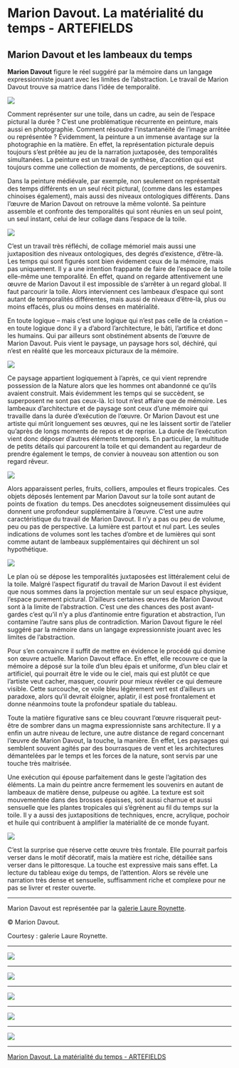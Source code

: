 # Marion Davout. La matérialité du temps - ARTEFIELDS
## Marion Davout et les lambeaux du temps

**Marion Davout** figure le réel suggéré par la mémoire dans un langage expressionniste jouant avec les limites de l’abstraction. Le travail de Marion Davout trouve sa matrice dans l’idée de temporalité.

![](Marion%20Davout.%20La%20mate%CC%81rialite%CC%81%20du%20temps%20-%20ARTEFIELDS/marion-davout-artiste-peintre-art-contemporain-galerie-laure-roynette-paris-art-figuratif.900.jpg)

Comment représenter sur une toile, dans un cadre, au sein de l’espace pictural la durée ? C’est une problématique récurrente en peinture, mais aussi en photographie. Comment résoudre l’instantanéité de l’image arrêtée ou représentée ? Évidemment, la peinture a un immense avantage sur la photographie en la matière. En effet, la représentation picturale depuis toujours s’est prêtée au jeu de la narration juxtaposée, des temporalités simultanées. La peinture est un travail de synthèse, d’accrétion qui est toujours comme une collection de moments, de perceptions, de souvenirs.

Dans la peinture médiévale, par exemple, non seulement on représentait des temps différents en un seul récit pictural, (comme dans les estampes chinoises également), mais aussi des niveaux ontologiques différents. Dans l’œuvre de Marion Davout on retrouve la même volonté. Sa peinture assemble et confronte des temporalités qui sont réunies en un seul point, un seul instant, celui de leur collage dans l’espace de la toile.

![](Marion%20Davout.%20La%20mate%CC%81rialite%CC%81%20du%20temps%20-%20ARTEFIELDS/marion-davout-artiste-peintre-art-contemporain-galerie-laure-roynette-paris-art-figuratif.901.jpg)

C’est un travail très réfléchi, de collage mémoriel mais aussi une juxtaposition des niveaux ontologiques, des degrés d’existence, d’être-là. Les temps qui sont figurés sont bien évidement ceux de la mémoire, mais pas uniquement. Il y a une intention frappante de faire de l’espace de la toile elle-même une temporalité. En effet, quand on regarde attentivement une œuvre de Marion Davout il est impossible de s’arrêter à un regard global. Il faut parcourir la toile. Alors interviennent ces lambeaux d’espace qui sont autant de temporalités différentes, mais aussi de niveaux d’être-là, plus ou moins effacés, plus ou moins denses en matérialité.

En toute logique – mais c’est une logique qui n’est pas celle de la création – en toute logique donc il y a d’abord l’architecture, le bâti, l’artifice et donc les humains. Qui par ailleurs sont obstinément absents de l’œuvre de Marion Davout. Puis vient le paysage, un paysage hors sol, déchiré, qui n’est en réalité que les morceaux picturaux de la mémoire.

![](Marion%20Davout.%20La%20mate%CC%81rialite%CC%81%20du%20temps%20-%20ARTEFIELDS/marion-davout-artiste-peintre-art-contemporain-galerie-laure-roynette-paris-art-figuratif.902.jpg)

Ce paysage appartient logiquement à l’après, ce qui vient reprendre possession de la Nature alors que les hommes ont abandonné ce qu’ils avaient construit. Mais évidemment les temps qui se succèdent, se superposent ne sont pas ceux-là. Ici tout n’est affaire que de mémoire. Les lambeaux d’architecture et de paysage sont ceux d’une mémoire qui travaille dans la durée d’exécution de l’œuvre. Or Marion Davout est une artiste qui mûrit longuement ses œuvres, qui ne les laissent sortir de l’atelier qu’après de longs moments de repos et de reprise. La durée de l’exécution vient donc déposer d’autres éléments temporels. En particulier, la multitude de petits détails qui parcourent la toile et qui demandent au regardeur de prendre également le temps, de convier à nouveau son attention ou son regard rêveur.

![](Marion%20Davout.%20La%20mate%CC%81rialite%CC%81%20du%20temps%20-%20ARTEFIELDS/marion-davout-artiste-peintre-art-contemporain-galerie-laure-roynette-paris-art-figuratif.903.jpg)

Alors apparaissent perles, fruits, colliers, ampoules et fleurs tropicales. Ces objets déposés lentement par Marion Davout sur la toile sont autant de points de fixation  du temps. Des anecdotes soigneusement dissimulées qui donnent une profondeur supplémentaire à l’œuvre. C’est une autre caractéristique du travail de Marion Davout. Il n’y a pas ou peu de volume, peu ou pas de perspective. La lumière est partout et nul part. Les seules indications de volumes sont les taches d’ombre et de lumières qui sont comme autant de lambeaux supplémentaires qui déchirent un sol hypothétique.

![](Marion%20Davout.%20La%20mate%CC%81rialite%CC%81%20du%20temps%20-%20ARTEFIELDS/marion-davout-artiste-peintre-art-contemporain-galerie-laure-roynette-paris-art-figuratif.905.jpg)

Le plan où se dépose les temporalités juxtaposées est littéralement celui de la toile. Malgré l’aspect figuratif du travail de Marion Davout il est évident que nous sommes dans la projection mentale sur un seul espace physique, l’espace purement pictural. D’ailleurs certaines œuvres de Marion Davout sont à la limite de l’abstraction. C’est une des chances des post avant-gardes c’est qu’il n’y a plus d’antinomie entre figuration et abstraction, l’un contamine l’autre sans plus de contradiction. Marion Davout figure le réel suggéré par la mémoire dans un langage expressionniste jouant avec les limites de l’abstraction.

Pour s’en convaincre il suffit de mettre en évidence le procédé qui domine son œuvre actuelle. Marion Davout efface. En effet, elle recouvre ce que la mémoire a déposé sur la toile d’un bleu épais et uniforme, d’un bleu clair et artificiel, qui pourrait être le vide ou le ciel, mais qui est plutôt ce que l’artiste veut cacher, masquer, couvrir pour mieux révéler ce qui demeure visible. Cette surcouche, ce voile bleu légèrement vert est d’ailleurs un paradoxe, alors qu’il devrait éloigner, aplatir, il est posé frontalement et donne néanmoins toute la profondeur spatiale du tableau.

Toute la matière figurative sans ce bleu couvrant l‘œuvre risquerait peut-être de sombrer dans un magma expressionniste sans architecture. Il y a enfin un autre niveau de lecture, une autre distance de regard concernant l’œuvre de Marion Davout, la touche, la manière. En effet, Les paysages qui semblent souvent agités par des bourrasques de vent et les architectures démantelées par le temps et les forces de la nature, sont servis par une touche très maitrisée.

Une exécution qui épouse parfaitement dans le geste l’agitation des éléments. La main du peintre ancre fermement les souvenirs en autant de lambeaux de matière dense, pulpeuse ou agitée. La texture est soit mouvementée dans des brosses épaisses, soit aussi charnue et aussi sensuelle que les plantes tropicales qui s’égrènent au fil du temps sur la toile. Il y a aussi des juxtapositions de techniques, encre, acrylique, pochoir et huile qui contribuent à amplifier la matérialité de ce monde fuyant.

![](Marion%20Davout.%20La%20mate%CC%81rialite%CC%81%20du%20temps%20-%20ARTEFIELDS/marion-davout-artiste-peintre-art-contemporain-galerie-laure-roynette-paris-art-figuratif.602-1024x683.jpg)

C’est la surprise que réserve cette œuvre très frontale. Elle pourrait parfois verser dans le motif décoratif, mais la matière est riche, détaillée sans verser dans le pittoresque. La touche est expressive mais sans effet. La lecture du tableau exige du temps, de l’attention. Alors se révèle une narration très dense et sensuelle, suffisamment riche et complexe pour ne pas se livrer et rester ouverte.

---

Marion Davout est représentée par la [galerie Laure Roynette](http://www.galerie-art-paris-roynette.com/?ref=artefields.net).

© Marion Davout.

Courtesy : galerie Laure Roynette.

---

![](Marion%20Davout.%20La%20mate%CC%81rialite%CC%81%20du%20temps%20-%20ARTEFIELDS/marion-davout-artiste-peintre-art-contemporain-galerie-laure-roynette-paris-art-figuratif.624.jpg)

---

![](Marion%20Davout.%20La%20mate%CC%81rialite%CC%81%20du%20temps%20-%20ARTEFIELDS/marion-davout-artiste-peintre-art-contemporain-galerie-laure-roynette-paris-art-figuratif.623.jpg)

---

![](Marion%20Davout.%20La%20mate%CC%81rialite%CC%81%20du%20temps%20-%20ARTEFIELDS/marion-davout-artiste-peintre-art-contemporain-galerie-laure-roynette-paris-art-figuratif.626.jpg)

---

![](Marion%20Davout.%20La%20mate%CC%81rialite%CC%81%20du%20temps%20-%20ARTEFIELDS/marion-davout-artiste-peintre-art-contemporain-galerie-laure-roynette-paris-art-figuratif.625.jpg)

---

![](Marion%20Davout.%20La%20mate%CC%81rialite%CC%81%20du%20temps%20-%20ARTEFIELDS/marion-davout-artiste-peintre-art-contemporain-galerie-laure-roynette-paris-art-figuratif.620.jpg)

---

 

[Marion Davout. La matérialité du temps - ARTEFIELDS](https://www.artefields.net/marion-davout-2/)